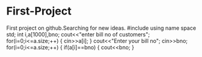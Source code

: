 # First-Project
First project on github.Searching for new ideas.
#include<iostream>
  using name space std;
  int i,a[1000],bno;
  cout<<"enter bill no of customers";
  for(i=0;i<=a.size;++)
                       {
                          cin>>a[i];
                        }
  cout<<"Enter your bill no";
  cin>>bno;
  for(i=0;i<=a.size;++)
                       {
                          if(a[i]==bno)
                       {
                         cout<<bno;
                        }           

